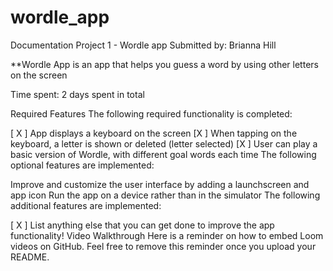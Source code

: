 # wordle_app
Documentation
Project 1 - Wordle app
Submitted by: Brianna Hill

**Wordle App is an app that helps you guess a word by using other letters on the screen

Time spent: 2 days spent in total

Required Features
The following required functionality is completed:

[ X ] App displays a keyboard on the screen
[X ] When tapping on the keyboard, a letter is shown or deleted (letter selected)
[X ] User can play a basic version of Wordle, with different goal words each time
The following optional features are implemented:

 Improve and customize the user interface by adding a launchscreen and app icon
 Run the app on a device rather than in the simulator
The following additional features are implemented:

[ X ] List anything else that you can get done to improve the app functionality!
Video Walkthrough
Here is a reminder on how to embed Loom videos on GitHub. Feel free to remove this reminder once you upload your README.
